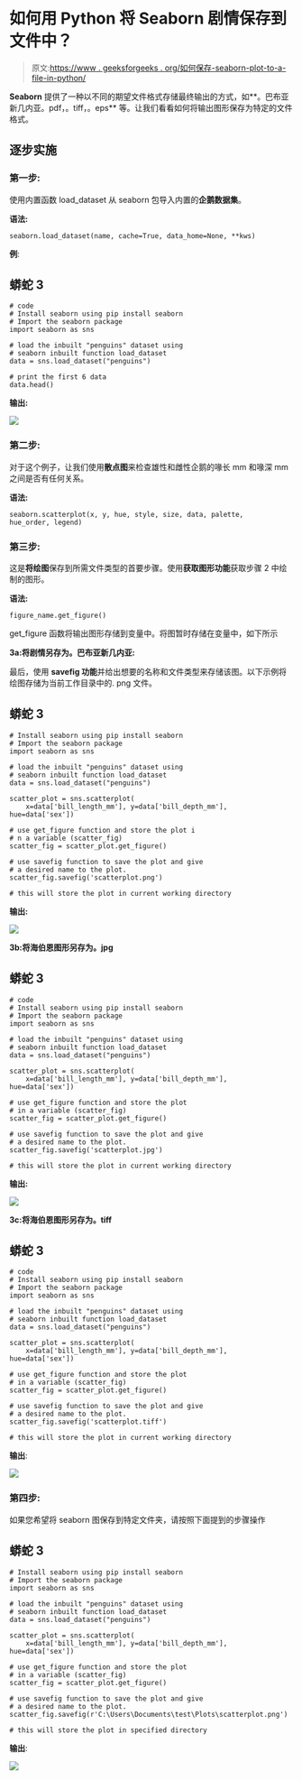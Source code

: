 # 如何用 Python 将 Seaborn 剧情保存到文件中？

> 原文:[https://www . geeksforgeeks . org/如何保存-seaborn-plot-to-a-file-in-python/](https://www.geeksforgeeks.org/how-to-save-seaborn-plot-to-a-file-in-python/)

**Seaborn** 提供了一种以不同的期望文件格式存储最终输出的方式，如**。巴布亚新几内亚。pdf，。tiff，。eps** 等。让我们看看如何将输出图形保存为特定的文件格式。

## 逐步实施

### **第一步:**

使用内置函数 load_dataset 从 seaborn 包导入内置的**企鹅数据集**。

**语法:**

```
seaborn.load_dataset(name, cache=True, data_home=None, **kws)
```

**例**:

## 蟒蛇 3

```
# code
# Install seaborn using pip install seaborn
# Import the seaborn package
import seaborn as sns

# load the inbuilt "penguins" dataset using 
# seaborn inbuilt function load_dataset
data = sns.load_dataset("penguins")

# print the first 6 data
data.head()
```

**输出:**

![](img/cfce88d9990af5da26ee0ee7ac160e9f.png)

### **第二步:**

对于这个例子，让我们使用**散点图**来检查雄性和雌性企鹅的喙长 mm 和喙深 mm 之间是否有任何关系。

**语法:**

```
seaborn.scatterplot(x, y, hue, style, size, data, palette,
hue_order, legend)
```

### **第三步:**

这是**将绘图**保存到所需文件类型的首要步骤。使用**获取图形功能**获取步骤 2 中绘制的图形。

**语法:**

```
figure_name.get_figure()
```

get_figure 函数将输出图形存储到变量中。将图暂时存储在变量中，如下所示

**3a:将剧情另存为。巴布亚新几内亚:**

最后，使用 **savefig 功能**并给出想要的名称和文件类型来存储该图。以下示例将绘图存储为当前工作目录中的. png 文件。

## 蟒蛇 3

```
# Install seaborn using pip install seaborn
# Import the seaborn package
import seaborn as sns

# load the inbuilt "penguins" dataset using 
# seaborn inbuilt function load_dataset
data = sns.load_dataset("penguins")

scatter_plot = sns.scatterplot(
    x=data['bill_length_mm'], y=data['bill_depth_mm'], hue=data['sex'])

# use get_figure function and store the plot i
# n a variable (scatter_fig)
scatter_fig = scatter_plot.get_figure()

# use savefig function to save the plot and give 
# a desired name to the plot.
scatter_fig.savefig('scatterplot.png')

# this will store the plot in current working directory
```

**输出:**

![](img/0bd4c64198516d111a4ea1e21fccff8e.png)

**3b:将海伯恩图形另存为。jpg**

## 蟒蛇 3

```
# code
# Install seaborn using pip install seaborn
# Import the seaborn package
import seaborn as sns

# load the inbuilt "penguins" dataset using
# seaborn inbuilt function load_dataset
data = sns.load_dataset("penguins")

scatter_plot = sns.scatterplot(
    x=data['bill_length_mm'], y=data['bill_depth_mm'], hue=data['sex'])

# use get_figure function and store the plot 
# in a variable (scatter_fig)
scatter_fig = scatter_plot.get_figure()

# use savefig function to save the plot and give
# a desired name to the plot.
scatter_fig.savefig('scatterplot.jpg')

# this will store the plot in current working directory
```

**输出:**

![](img/0bd4c64198516d111a4ea1e21fccff8e.png)

**3c:将海伯恩图形另存为。tiff**

## 蟒蛇 3

```
# code
# Install seaborn using pip install seaborn
# Import the seaborn package
import seaborn as sns

# load the inbuilt "penguins" dataset using 
# seaborn inbuilt function load_dataset
data = sns.load_dataset("penguins")

scatter_plot = sns.scatterplot(
    x=data['bill_length_mm'], y=data['bill_depth_mm'], hue=data['sex'])

# use get_figure function and store the plot 
# in a variable (scatter_fig)
scatter_fig = scatter_plot.get_figure()

# use savefig function to save the plot and give 
# a desired name to the plot.
scatter_fig.savefig('scatterplot.tiff')

# this will store the plot in current working directory
```

**输出**:

![](img/0bd4c64198516d111a4ea1e21fccff8e.png)

### **第四步:**

如果您希望将 seaborn 图保存到特定文件夹，请按照下面提到的步骤操作

## 蟒蛇 3

```
# Install seaborn using pip install seaborn
# Import the seaborn package
import seaborn as sns

# load the inbuilt "penguins" dataset using 
# seaborn inbuilt function load_dataset
data = sns.load_dataset("penguins")

scatter_plot = sns.scatterplot(
    x=data['bill_length_mm'], y=data['bill_depth_mm'], hue=data['sex'])

# use get_figure function and store the plot 
# in a variable (scatter_fig)
scatter_fig = scatter_plot.get_figure()

# use savefig function to save the plot and give 
# a desired name to the plot.
scatter_fig.savefig(r'C:\Users\Documents\test\Plots\scatterplot.png')

# this will store the plot in specified directory
```

**输出**:

![](img/0bd4c64198516d111a4ea1e21fccff8e.png)